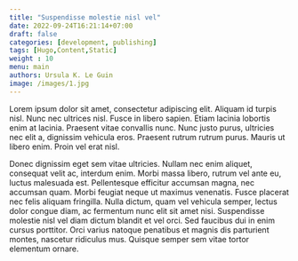```yaml
---
title: "Suspendisse molestie nisl vel"
date: 2022-09-24T16:21:14+07:00
draft: false
categories: [development, publishing]
tags: [Hugo,Content,Static]
weight : 10
menu: main
authors: Ursula K. Le Guin
image: /images/1.jpg
---
```



Lorem ipsum dolor sit amet, consectetur adipiscing elit. Aliquam id turpis nisl. Nunc nec ultrices nisl. Fusce in libero sapien. Etiam lacinia lobortis enim at lacinia. Praesent vitae convallis nunc. Nunc justo purus, ultricies nec elit a, dignissim vehicula eros. Praesent rutrum rutrum purus. Mauris ut libero enim. Proin vel erat nisl.

Donec dignissim eget sem vitae ultricies. Nullam nec enim aliquet, consequat velit ac, interdum enim. Morbi massa libero, rutrum vel ante eu, luctus malesuada est. Pellentesque efficitur accumsan magna, nec accumsan quam. Morbi feugiat neque ut maximus venenatis. Fusce placerat nec felis aliquam fringilla. Nulla dictum, quam vel vehicula semper, lectus dolor congue diam, ac fermentum nunc elit sit amet nisi. Suspendisse molestie nisl vel diam dictum blandit et vel orci. Sed faucibus dui in enim cursus porttitor. Orci varius natoque penatibus et magnis dis parturient montes, nascetur ridiculus mus. Quisque semper sem vitae tortor elementum ornare.
